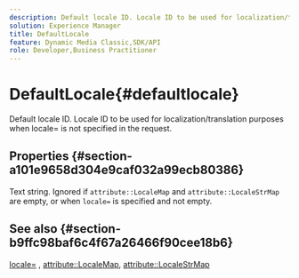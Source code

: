 ```yaml
---
description: Default locale ID. Locale ID to be used for localization/translation purposes when locale= is not specified in the request.
solution: Experience Manager
title: DefaultLocale
feature: Dynamic Media Classic,SDK/API
role: Developer,Business Practitioner
---
```


# DefaultLocale{#defaultlocale}

Default locale ID. Locale ID to be used for localization/translation purposes when locale= is not specified in the request.

## Properties {#section-a101e9658d304e9caf032a99ecb80386}

Text string. Ignored if `attribute::LocaleMap` and `attribute::LocaleStrMap` are empty, or when `locale=` is specified and not empty.

## See also {#section-b9ffc98baf6c4f67a26466f90cee18b6}

[locale=](../../../../../is-api/http-ref/image-serving-api-ref/c-http-protocol-reference/c-command-reference/r-locale.md#reference-8a846b2fbc004a12821b956ed3b25cfb) , [attribute::LocaleMap](../../../../../is-api/image-catalog/image-serving-api-ref/c-image-catalog-reference/c-attributes-reference/r-localemap.md#reference-49bbf598f8ea47c3a563755cef306318), [attribute::LocaleStrMap](../../../../../is-api/image-catalog/image-serving-api-ref/c-image-catalog-reference/c-attributes-reference/r-localestrmap.md#reference-98c42070a4bc4baf92537132be2b5b1e)  
